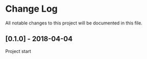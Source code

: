 # Change Log
All notable changes to this project will be documented in this file.


## [0.1.0] - 2018-04-04
Project start
